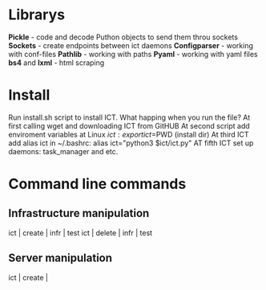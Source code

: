 # Librarys

**Pickle** - code and decode Puthon objects to send them throu sockets
**Sockets** - create endpoints between ict daemons
**Configparser** - working with conf-files
**Pathlib** - working with paths
**Pyaml** - working with yaml files
**bs4** and **lxml** - html scraping





# Install

Run install.sh script to install ICT. What happing when you run the file? 
At first calling wget and downloading ICT from GitHUB
At second script add enviroment variables at Linux $ict: export ict=$PWD (install dir)
At third ICT add alias ict in ~/.bashrc: alias ict="python3 $ict/ict.py" 
AT fifth ICT set up daemons: task_manager and etc.


# Command line commands

## Infrastructure manipulation
ict | create | infr | test 
ict | delete | infr | test

## Server manipulation
ict | create | 

